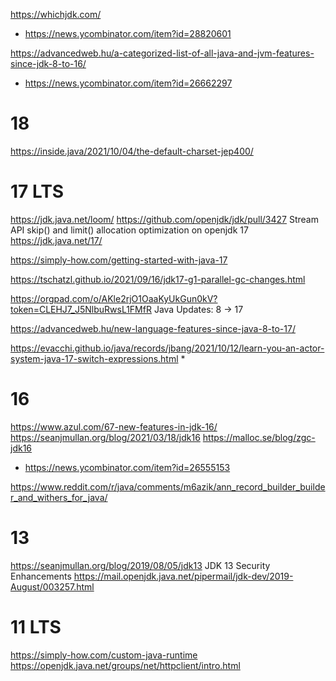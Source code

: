 https://whichjdk.com/
* https://news.ycombinator.com/item?id=28820601

https://advancedweb.hu/a-categorized-list-of-all-java-and-jvm-features-since-jdk-8-to-16/
* https://news.ycombinator.com/item?id=26662297

# 18
https://inside.java/2021/10/04/the-default-charset-jep400/

# 17 LTS
https://jdk.java.net/loom/
https://github.com/openjdk/jdk/pull/3427 Stream API skip() and limit() allocation optimization on openjdk 17
https://jdk.java.net/17/

https://simply-how.com/getting-started-with-java-17

https://tschatzl.github.io/2021/09/16/jdk17-g1-parallel-gc-changes.html

https://orgpad.com/o/AKle2rjO1OaaKyUkGun0kV?token=CLEHJ7_J5NlbuRwsL1FMfR Java Updates: 8 -> 17

https://advancedweb.hu/new-language-features-since-java-8-to-17/

https://evacchi.github.io/java/records/jbang/2021/10/12/learn-you-an-actor-system-java-17-switch-expressions.html
* 

# 16
https://www.azul.com/67-new-features-in-jdk-16/
https://seanjmullan.org/blog/2021/03/18/jdk16
https://malloc.se/blog/zgc-jdk16
* https://news.ycombinator.com/item?id=26555153

https://www.reddit.com/r/java/comments/m6azik/ann_record_builder_builder_and_withers_for_java/

# 13 
https://seanjmullan.org/blog/2019/08/05/jdk13 JDK 13 Security Enhancements
https://mail.openjdk.java.net/pipermail/jdk-dev/2019-August/003257.html

# 11 LTS
https://simply-how.com/custom-java-runtime
https://openjdk.java.net/groups/net/httpclient/intro.html


